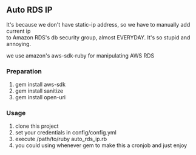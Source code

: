 ## Auto RDS IP

It's because we don't have static-ip address, so we have to manually add current ip  
to Amazon RDS's db security group, almost EVERYDAY. It's so stupid and annoying.  

we use amazon's aws-sdk-ruby for manipulating AWS RDS

### Preparation

1. gem install aws-sdk
2. gem install sanitize
3. gem install open-uri

### Usage

1. clone this project  
2. set your credentials in config/config.yml
3. execute /path/to/ruby auto_rds_ip.rb
4. you could using whenever gem to make this a cronjob and just enjoy